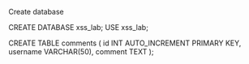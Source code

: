 Create database 

CREATE DATABASE xss_lab;
USE xss_lab;

CREATE TABLE comments (
    id INT AUTO_INCREMENT PRIMARY KEY,
    username VARCHAR(50),
    comment TEXT
);


